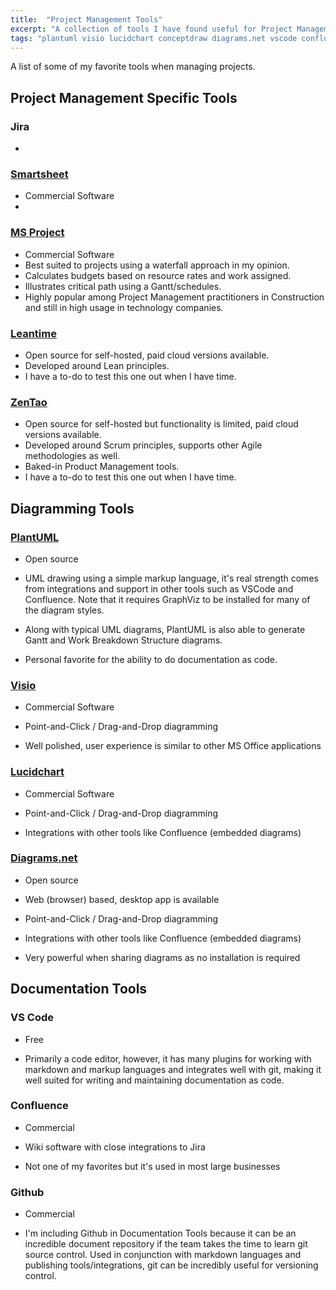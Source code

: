```yaml
---
title:  "Project Management Tools"
excerpt: "A collection of tools I have found useful for Project Management."
tags: "plantuml visio lucidchart conceptdraw diagrams.net vscode confluence github process engineering"
---
```


A list of some of my favorite tools when managing projects.


## Project Management Specific Tools

### Jira

- 

### [Smartsheet](https://www.smartsheet.com/)

- Commercial Software
- 


### [MS Project](http://www.microsoft.com/project)

- Commercial Software
- Best suited to projects using a waterfall approach in my opinion.
- Calculates budgets based on resource rates and work assigned.
- Illustrates critical path using a Gantt/schedules.
- Highly popular among Project Management practitioners in Construction and still in high usage in technology companies.



### [Leantime](https://leantime.io)

- Open source for self-hosted, paid cloud versions available.
- Developed around Lean principles.
- I have a to-do to test this one out when I have time.

### [ZenTao](https://www.zentao.pm/)

- Open source for self-hosted but functionality is limited, paid cloud versions available.
- Developed around Scrum principles, supports other Agile methodologies as well.
- Baked-in Product Management tools.
- I have a to-do to test this one out when I have time.


## Diagramming Tools


### [PlantUML](https://plantuml.com/) 

- Open source

- UML drawing using a simple markup language, it's real strength comes from integrations and support in other tools such as VSCode and Confluence. Note that it 
requires GraphViz to be installed for many of the diagram styles.

- Along with typical UML diagrams, PlantUML is also able to generate Gantt and Work Breakdown Structure diagrams. 

- Personal favorite for the ability to do documentation as code.



### [Visio](https://www.microsoft.com/en-us/microsoft-365/visio/flowchart-software)

- Commercial Software

- Point-and-Click / Drag-and-Drop diagramming

- Well polished, user experience is similar to other MS Office applications



### [Lucidchart](https://www.lucidchart.com/)

- Commercial Software

- Point-and-Click / Drag-and-Drop diagramming

- Integrations with other tools like Confluence (embedded diagrams)



### [Diagrams.net](https://www.diagrams.net/index.html)

- Open source

- Web (browser) based, desktop app is available

- Point-and-Click / Drag-and-Drop diagramming

- Integrations with other tools like Confluence (embedded diagrams)

- Very powerful when sharing diagrams as no installation is required


## Documentation Tools



### VS Code

- Free

- Primarily a code editor, however, it has many plugins for working with markdown and markup languages and integrates well with git, making it well suited for writing 
and maintaining documentation as code.



### Confluence

- Commercial

- Wiki software with close integrations to Jira

- Not one of my favorites but it's used in most large businesses



### Github

- Commercial

- I'm including Github in Documentation Tools because it can be an incredible document repository if the team takes the time to learn git source control. Used in 
conjunction with markdown languages and publishing tools/integrations, git can be incredibly useful for versioning control.
